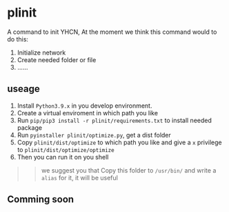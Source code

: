 # plinit
A command to init YHCN, At the moment we think this command would to do this:
1. Initialize network
2. Create needed folder or file
3. ......

## useage
1. Install `Python3.9.x` in you develop environment.
2. Create a virtual enviroment in which path you like
3. Run `pip/pip3 install -r plinit/requirements.txt` to install needed package
4. Run `pyinstaller plinit/optimize.py`, get a dist folder
5. Copy `plinit/dist/optimize` to which path you like and give a `x` privilege to `plinit/dist/optimize/optimize`
6. Then you can run it on you shell

>> we suggest you that Copy this folder to `/usr/bin/`
>> and write a `alias` for it, it will be useful

## Comming soon